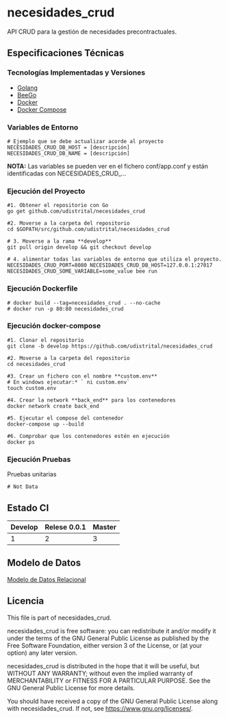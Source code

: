 # necesidades_crud

API CRUD para la gestión de necesidades precontractuales.

## Especificaciones Técnicas

### Tecnologías Implementadas y Versiones
* [Golang](https://github.com/udistrital/introduccion_oas/blob/master/instalacion_de_herramientas/golang.md)
* [BeeGo](https://github.com/udistrital/introduccion_oas/blob/master/instalacion_de_herramientas/beego.md)
* [Docker](https://docs.docker.com/engine/install/ubuntu/)
* [Docker Compose](https://docs.docker.com/compose/)

### Variables de Entorno
```shell
# Ejemplo que se debe actualizar acorde al proyecto
NECESIDADES_CRUD_DB_HOST = [descripción]
NECESIDADES_CRUD_DB_NAME = [descripción]
```
**NOTA:** Las variables se pueden ver en el fichero conf/app.conf y están identificadas con NECESIDADES_CRUD_...

### Ejecución del Proyecto
```shell
#1. Obtener el repositorio con Go
go get github.com/udistrital/necesidades_crud

#2. Moverse a la carpeta del repositorio
cd $GOPATH/src/github.com/udistrital/necesidades_crud

# 3. Moverse a la rama **develop**
git pull origin develop && git checkout develop

# 4. alimentar todas las variables de entorno que utiliza el proyecto.
NECESIDADES_CRUD_PORT=8080 NECESIDADES_CRUD_DB_HOST=127.0.0.1:27017 NECESIDADES_CRUD_SOME_VARIABLE=some_value bee run
```

### Ejecución Dockerfile
```shell
# docker build --tag=necesidades_crud . --no-cache
# docker run -p 80:80 necesidades_crud
```

### Ejecución docker-compose
```shell
#1. Clonar el repositorio
git clone -b develop https://github.com/udistrital/necesidades_crud

#2. Moverse a la carpeta del repositorio
cd necesidades_crud

#3. Crear un fichero con el nombre **custom.env**
# En windows ejecutar:* ` ni custom.env`
touch custom.env

#4. Crear la network **back_end** para los contenedores
docker network create back_end

#5. Ejecutar el compose del contenedor
docker-compose up --build

#6. Comprobar que los contenedores estén en ejecución
docker ps
```

### Ejecución Pruebas

Pruebas unitarias
```shell
# Not Data
```
## Estado CI

| Develop | Relese 0.0.1 | Master |
| -- | -- | -- |
|1 |2 |3 |


## Modelo de Datos
[Modelo de Datos Relacional](https://user-images.githubusercontent.com/32855979/69995822-cc5bec80-151e-11ea-8dc5-1f077da866a1.png)


## Licencia

This file is part of necesidades_crud.

necesidades_crud is free software: you can redistribute it and/or modify it under the terms of the GNU General Public License as published by the Free Software Foundation, either version 3 of the License, or (at your option) any later version.

necesidades_crud is distributed in the hope that it will be useful, but WITHOUT ANY WARRANTY; without even the implied warranty of MERCHANTABILITY or FITNESS FOR A PARTICULAR PURPOSE. See the GNU General Public License for more details.

You should have received a copy of the GNU General Public License along with necesidades_crud. If not, see https://www.gnu.org/licenses/.

